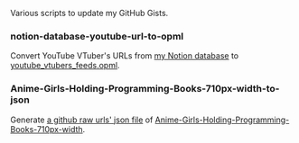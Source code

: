 Various scripts to update my GitHub Gists.

### notion-database-youtube-url-to-opml

Convert YouTube VTuber's URLs from [my Notion database](https://tangjiayan.notion.site/18fef38846658065afe3fcdfa307e553) to [youtube_vtubers_feeds.opml](https://gist.github.com/tangjan/186d3098cd847b22e9117306ab4d5161).

### Anime-Girls-Holding-Programming-Books-710px-width-to-json

Generate [a github raw urls' json file](https://gist.github.com/tangjan/ceb852425be20b772ee2625d9b5ee606) of [Anime-Girls-Holding-Programming-Books-710px-width](https://github.com/tangjan/Anime-Girls-Holding-Programming-Books-710px-width).
